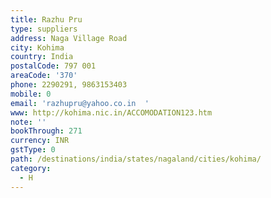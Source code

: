 ```yaml
---
title: Razhu Pru
type: suppliers
address: Naga Village Road
city: Kohima
country: India
postalCode: 797 001
areaCode: '370'
phone: 2290291, 9863153403
mobile: 0
email: 'razhupru@yahoo.co.in  '
www: http://kohima.nic.in/ACCOMODATION123.htm
note: ''
bookThrough: 271
currency: INR
gstType: 0
path: /destinations/india/states/nagaland/cities/kohima/
category:
  - H
---
```



